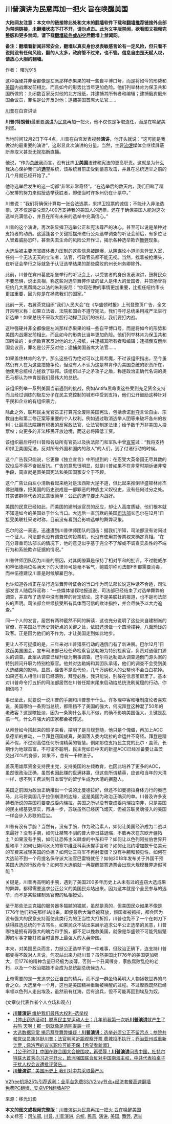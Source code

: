  <h2>川普演讲为民意再加一把火 旨在唤醒美国</h2> <p class="notice"><b>大陆网友注意：本文中的链接除此处和文末的<a href="https://github.com/bannedbook/fanqiang" >翻墙</a>软件下载和<a href="https://github.com/killgcd/justmysocks/blob/master/README.md">翻墙推荐</a>链接外全部为禁网链接，未翻墙状态下打不开，请勿点击。此为文字版禁闻，欲看图文视频完整版和更多禁闻，请下载<a href="https://github.com/bannedbook/fanqiang">翻墙软件或APP</a>后翻墙上禁闻网。</p><p>备注：翻墙看新闻非常安全，翻墙以真实身份发表敏感言论有一定风险，但只看不说则没有任何风险，翻的人太多，政府管不过来，也不管。信息自由是天赋人权，请放心大胆的翻墙。</b></p>  <div class="entry"> <p>作者： 曙光915</p> <p id="summary">这种强硬并非全都像是左派那样赤果果的喊一些自平博口号，而是将如今的形势和<a href="https://www.bannedbook.org/bnews/tag/%e7%be%8e%e5%9b%bd/" class="st_tag internal_tag" rel="tag" title="标签 美国 下的日志">美国</a>内战爆发前相比，而且如今的形势比当年更加危险。他们列举林肯为保卫共和国所做的：关闭数百家反对他的北方报纸，并逮捕其所有者和编辑；逮捕俄亥俄州国会议员，罪名是公开反对他；逮捕美国首席大法官……</p> <p id="conimg"><a href="https://www.bannedbook.org/bnews/tag/%e5%b7%9d%e6%99%ae/" class="st_tag internal_tag" rel="tag" title="标签 川普 下的日志">川普</a>在白宫讲话</p> <p><strong>川普(特朗普)</strong>最重要<a href="https://www.bannedbook.org/bnews/tag/%E6%BC%94%E8%AE%B2/" class="st_tag internal_tag" rel="tag" title="标签 演讲 下的日志">演讲</a>为<a href="https://www.bannedbook.org/bnews/tag/%E6%B0%91%E6%84%8F/" class="st_tag internal_tag" rel="tag" title="标签 民意 下的日志">民意</a>再加一把火，他不仅仅是争取连任，而是在唤醒美利坚。</p> <p>当地时间12月2日下午4点，川普在白宫发表视频<strong>演讲</strong>，他开头就说：“这可能是我做过的最重要的演讲”，这彰显此次演讲的分量。当然，主要<span class='wp_keywordlink'><a href="https://www.bannedbook.org/forum11/topic282.html" title="禁片：评中国共产党的流氓本性" target="_blank">流氓</a></span>媒体会继续屏蔽断章取义甚至无视掐断直播。</p> <p>他说，“作为<a href="https://www.bannedbook.org/bnews/tag/%e6%80%bb%e7%bb%9f/" class="st_tag internal_tag" rel="tag" title="标签 总统 下的日志">总统</a>我而言，没有比捍卫<strong>美国</strong>法律和宪法的更高职责。这就是为什么我决心保护我们的<strong><a href="https://www.bannedbook.org/bnews/tag/%e9%80%89%e4%b8%be/" class="st_tag internal_tag" rel="tag" title="标签 选举 下的日志">选举</a></strong>系统，该系统目前正受到蓄意攻击，并且在总统选举之前的几个月就已经开始了。”</p> <p>他称选举后发生的这一切都“非常非常奇怪”。“在选举后的数天内，我们目睹了精心安排的努力来假授选举获胜者，即便当时许多州仍在计票中。”</p> <p>川普说：“我们将确保计算每一张合法选票，来捍卫投票的诚信；不能计入非法选票。这不仅是要兑现7,400万支持我的美国人的选票，还在于确保美国人能对这次选举充满信心，并且在所有未来的选举中充满信心。”</p> <p>川普的这个演讲，再次彰显捍卫选举公正和宪法尊严的决心，甚至可以说是某种对支持者的动员。这适逢各个关键摇摆州进行公众选举调查的听证会前后，有多位证人冒着威胁恐吓，甚至失去生命的风险公开作证，揭示各种选举欺诈<a href="https://www.bannedbook.org/bnews/tag/%E8%88%9E%E5%BC%8A/" class="st_tag internal_tag" rel="tag" title="标签 舞弊 下的日志">舞弊</a>现象。</p>  <p>大选后被主要流氓媒体极力压制的这些信息被踢爆，从阴谋论小道消息登堂入室，任何一个无法无天的立法者，法官，行政官员都不能无视。当然，找着被枪爆头，在听证会举行之际就急于认证选举结果的那些腐败的州长州务卿除外。</p> <p>此前，川普在宾州葛底斯堡举行的听证会上，以受害者的身份发表演讲，鼓舞民众不要恐惧，说出真相，称这些对选举舞弊作证的证人是伟大的爱国者，并赞扬曾将纽约几大黑帮绳之以法的朱利安尼：“你现在做的事情更加重要，比担任纽约市长更加重要，因为你是在拯救我们的国家。”</p> <p>此前一天，右翼茶党组织“我们人民大会”在《华盛顿时报》上刊登整页广告，全文开宗明义称：如果立法者、法院和国会不遵守宪法，我们呼吁总统采用戒严法举行新选举！如果总统不采取大胆行动捍卫我们的权利，我们要打内战。</p> <p>这种强硬并非全都像是左派那样赤果果的喊一些自平博口号，而是将如今的形势和美国内战爆发前相比，而且如今的形势比当年更加危险。他们列举林肯为保卫共和国所做的：关闭数百家反对他的北方报纸，并逮捕其所有者和编辑；逮捕俄亥俄州国会议员，罪名是公开反对他；逮捕美国首席大法官……</p> <p>如果盖住林肯的名字，那么这些行为绝对可以比肩希魔，不过该组织指出，至今虽然仍有人在为这些措施争论，但没有人不认为这是林肯作为美国总统的职责所在，他使用总统权力拯救了联邦。该组织以子之矛攻子之盾，称连政治正确代名词的奥巴马都认为林肯是我们最伟大的总统。</p> <p>该组织列举一系列美国当前遇到的挑战，例如Antifa黑命贵这些受到充足资金支持而且经过训练的极左分子在民主党控制的城市中受到支持，他们公开鼓励这种针对平民和企业的有组织暴力。</p> <p>除此之外，联邦民主党官员正打算完全废除美国宪法，包括承诺<span class='wp_keywordlink'><a href="https://www.bannedbook.org/forum2/topic21.html" title="《剥夺》 黄建民 著" target="_blank">剥夺</a></span>言论自由、宗教自由和第二修正案等重要的个人权利。例如通过取消选举人团等来破坏各州的权利；让最高法院拥有积极的反宪政法官，让法官制定法律；给予数千万非美国人投票权；向更多的非法移民开放边境，而这必将降低工资。</p> <p>该组织最后呼吁川普和各级所有官员以及执法部门和军队中曾<span class='wp_keywordlink'><a href="https://www.bannedbook.org/forum5/topic17.html" title="宣誓与预言" target="_blank">宣誓</a></span>过：“我将支持和捍卫美国宪法，反对所有外国和国内的敌人”的人们，到了付诸行动的时候。</p> <p>这个广告我只能说，它更像《独立宣言》中所提到的：在忍受大英帝国无尽其数的奴役后不得不奋起反抗。广告的意思很明显，就是川普如果不在非常时期诉诸非常手段，简直就是置美国宪法和美国国家安全于不顾。</p>  <p>这个广告让白左小清新看起来绝对是法西斯大逆不道，但比起来推倒华盛顿林肯杰佛逊雕像，把美国的历史说成是一部罪恶的种族主义奴役史，没有任何过分之处。其实该群体代表的民意很简单：公正的选举要比内战好。</p> <p>美国的民意已经如此，而美国的建制派官员的反应，却让人高度质疑，他们根本就不知道如今的美国处于什么当口。大选后一直沉默的美国<a href="https://www.bannedbook.org/bnews/tag/%e5%8f%b8%e6%b3%95%e9%83%a8/" class="st_tag internal_tag" rel="tag" title="标签 司法部 下的日志">司法部</a>长巴尔在12月1日接受美联社采访时称，目前没有看到会影响选举的舞弊现象。</p> <p>巴尔的这一表态，迅速遭到川普律师团队的回击：据我们所知，司法部没有访问过一个证人。司法部也没有调查任何投票机，也没有使用其传票权来确定真相。“在充分尊重司法部长的情况下，他的意见似乎基于完全不了解或不调查实质性的不端行为和系统欺诈证据的情况。”</p> <p>川普律师团队因为川普的原因，对其阁僚算是保持了相对平和的批评。不过鲍威尔和林伍德两位名满天下的大律师可是毫不客气，鲍威尔称司法部FBI都需要消毒，而林伍德建议川普是时候解雇巴尔。</p> <p>也许知道各州正在举行选举舞弊听证会的当口作为司法部长说这种话不合适，司法部发言人随后辟谣称：“一些媒体错误地报道说，司法部已经结束了对选举舞弊的调查，并宣布了选举中没有舞弊的肯定结论。这不是美联社的报道，也不是司法部长的声明。司法部会继续接受所有具体而可信的欺诈指控，并会尽快予以大力追查。”</p> <p>同一个人的发言，居然有两种截然不同的解读，这也充分说明了这些来自建制派的官僚，在美国处于历史转折点的关键之处，依旧还想做一个圆滑撞钟，八面玲珑的政客。正是因为他们的不作为，才让美国走到如此地步。</p> <p>更让人不可捉摸的是，三年来对川普猎巫行动的通俄门有了新进展。巴尔12月1日致函美国国会，宣布司法部已经任命检察官达勒姆为特别检察官，负责对通俄门源头的调查。此案从调查已经升级为刑事调查。巴尔将达勒姆从调查通俄门源头案的特别顾问升职为特别检察官。他并对达勒姆和其团队承诺，他们的调查不会受到美大选结果的影响。显然，诬告不是没代价，几千万纳税人的公帑也不会白白花掉。如果还有人相信川普已经落败，拜登必胜，我只能说，别躲在信息茧房里了。基本对川普命令打五折的司法部居然在川普任期末尾来启动给总统洗刷冤屈的行动，你相信吗？</p> <p>事已至此，就要说一说川普的手腕和川普想干什么。许多理中客和唯制度论者喜欢说，美国哪怕一条狗当总统，都阻挡不了美国的强大，何况拜登这种混了50年的老政客？这是瞎扯淡，因为一条狗什么事儿不做，的确不影响美国强大，关键是乱搞一气，什么样强大的国家都会被葬送。</p> <p>从拜登如今搭起来的班子来看，摆明了是马规登随，他只是个傀儡，再加上AOC桑德斯的推动，一旦拜登窃国成真，美国落入委内瑞拉的命运并不奇怪。拜登是精英不假，不过别高估任何所谓精英的智慧。例如那位支持民主党的比尔・盖茨，长期作为地球首富，不可谓不聪明，民主党如日中天的新星AOC已经准备要让盖茨交出70%的身家，如果不，总有一千种法子。</p>  <p>盖茨用雄厚资金支持民主党，支持美国的左倾教育，也因此培养了更多的AOC，虽然很政治正确，虽然也因此赚的盘满钵赢，但这些所谓精英，应该和当年的大清一样，想不到工费派到日本留学的留学生成为大清的掘墓人。</p> <p>美国之前因为政治正确推出一个说的比曼德拉好，但还不如曼德拉身体力行的奥巴马，此马将美国几乎拉倒崩溃的边缘，这是美国为政治正确买的单。川普及许多支持者所说的美国将要变成委内瑞拉，美国之所以没有变成委内瑞拉南非，只是美国的民主根基更厚实，再进一步，苏联虽然已经灰飞烟灭，但被苏联灵魂侵入的美国一样会步入苏联的后尘。</p> <p>川普有没有手腕？当然有，没有手腕，作为政治素人，如何让美国经济成为二战以来最好？没有手腕，如何让桀骜不驯的普大帝日益退缩，不敢再次在东欧开疆拓土？如果没有手腕，如何让恐怖主义肆虐的中东和平？如何让以色列阿拉伯世界开启和平？如何让势同水火的塞尔维亚科索沃握手言和？如何让北约增加数千亿美元的军费来减轻美国的负担？如何让三将军不再射蛋蛋？没有手腕和预见性，如何在大选前不到一个月提名保守派大法官巴雷特就任？如何2018年发布关于外国干预美国大选的行政命令？如何在大选前就一再提醒邮寄选票会出现大规模舞弊造假可能？</p> <p>关键是，川普再高明的手腕，遇到了美国200多年历史上从未有过的盗窃大选成果的舞弊，都得需要追求公正公义的美国民众站出来。因为这本就是个全民参与的选举，而不是某些建制派官僚的私相授受。</p> <p>至于那些法兰克福的服务器多猫腻的猫腻，虽然是真的，但美国民众如果不像是1776年他们祖先那样站出来，即便最后大海怪被释放，叛国者被抓捕，都会因为没有强大的民意支持而使此类行为的正当性大打折扣，川普也免不了一个在刺刀下获得胜选总统的千古骂名。如果民众不站出来展示追求公平公正选举的民意，川普哪怕是拥有再强大的魄力和手腕，都不足以挽救美国，就像是华盛顿不可能凭借蹩脚的军事才能打败当时世界上最强大的大英帝国。</p> <p>本来，对美国民众而言，力挺公正选举不是一件难事，但政治正确下，连支持川普都变得不敢对人言说，何况站出来力挺川普？虽然美国比1776年的美国更加强大，但1776的精神含量已经极为淡薄，否则一个丑闻缠身，家族腐败乱伦的老朽，以及一个政治娼妓不会成为总统副总统候选人。</p> <p>上帝需要的是一支追求公正自由的精兵，而不是一群坐待英明大人物拯救世界的乌合之众。大选至今一个月，这也是美国精神重新被唤醒的过程。不过摩西既然已经率领以色列人走出埃及，虽然前有红海，后有追兵，但不可能再回到埃及为奴。</p> <p>(文章仅代表作者个人立场和观点)</p> <ul class='op-related-articles' title='相关阅读'> <li><a href='https://www.bannedbook.org/bnews/bannedvideo/20201203/1441176.html' target='_blank'><b>川普演讲</b> 维护我们最伟大权利–选举权</a></li> <li><a href='https://www.bannedbook.org/bnews/bannedvideo/20201125/1436596.html' target='_blank'>【停止窃选活动】脱离民主党运动人士：几年前我第一次听<b>川普演讲</b>就产生了共鸣 天啊！那一刻就像是清除雾霾一样</a></li> <li><a href='https://www.bannedbook.org/bnews/bannedvideo/20201106/1426903.html' target='_blank'>大选数据异常 揭示拜登舞弊嫌疑！<b>川普演讲</b>：选举必须公正不留污点；参院共和党议员集体挺川普；法官判可近距观察开票 费城拒不执行；乔治亚州或重新计票；佩洛西的议长职位可能不保【希望看新闻】</a></li> <li><a href='https://www.bannedbook.org/bnews/bannedvideo/20200924/1402449.html' target='_blank'>【公子时评】中国在联合国大会被围攻，再受辱！<b>川普演讲</b>问责中国，杜特尔特联大首秀向习近平开火，欧洲强国联合反对中国南海主权，中共代表拍桌子干扰人权会议遭批评警告...</a></li> <li><a href='https://www.bannedbook.org/bnews/taiwannews/20200903/1389992.html' target='_blank'><b>川普演讲</b>：美国历史上 我们对中共采取最严厉</a></li> </ul> <p class="texttj"> <a href="https://www.bannedbook.org/forum23/topic22702.html" target="_blank">V2free机场25%引荐返利：全平台免费SS/V2ray节点+经济套餐高速翻墙</a><br/> <a href="https://github.com/bannedbook/fanqiang/wiki/%E7%A6%81%E9%97%BB%E7%BD%91%E5%AE%89%E5%8D%93%E7%BF%BB%E5%A2%99%E6%96%B0%E9%97%BBAPP" target="_blank">免费PC翻墙、安卓VPN翻墙APP</a></p><p> 来源：移光幻影 </p> <a name='sharetosocial'></a>       <div><b>本文的图文或视频完整版</b>：<a href='https://www.bannedbook.org/bnews/comments/20201204/1441879.html'>川普演讲为民意再加一把火 旨在唤醒美国</a></div>  </div><!--END ENTRY--> <div class="postfooter"> <div>本文标签：<a href="https://www.bannedbook.org/bnews/tag/%e5%8f%b8%e6%b3%95%e9%83%a8/" rel="tag">司法部</a>, <a href="https://www.bannedbook.org/bnews/tag/%e5%b7%9d%e6%99%ae/" rel="tag">川普</a>, <a href="https://www.bannedbook.org/bnews/tag/%e5%b7%9d%e6%99%ae%e6%bc%94%e8%ae%b2/" rel="tag">川普演讲</a>, <a href="https://www.bannedbook.org/bnews/tag/%e6%80%bb%e7%bb%9f/" rel="tag">总统</a>, <a href="https://www.bannedbook.org/bnews/tag/%E6%B0%91%E6%84%8F/" rel="tag">民意</a>, <a href="https://www.bannedbook.org/bnews/tag/%E6%BC%94%E8%AE%B2/" rel="tag">演讲</a>, <a href="https://www.bannedbook.org/bnews/tag/%e7%be%8e%e5%9b%bd/" rel="tag">美国</a>, <a href="https://www.bannedbook.org/bnews/tag/%E8%88%9E%E5%BC%8A/" rel="tag">舞弊</a>, <a href="https://www.bannedbook.org/bnews/tag/%e9%80%89%e4%b8%be/" rel="tag">选举</a></div>  </div><!--END POSTFOOTER--> 